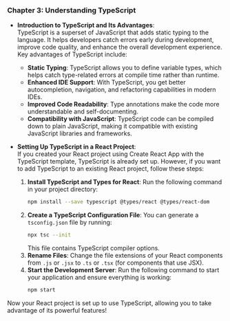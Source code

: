 ### Chapter 3: Understanding TypeScript

- **Introduction to TypeScript and Its Advantages**:  
  TypeScript is a superset of JavaScript that adds static typing to the language. It helps developers catch errors early during development, improve code quality, and enhance the overall development experience. Key advantages of TypeScript include:
  - **Static Typing**: TypeScript allows you to define variable types, which helps catch type-related errors at compile time rather than runtime.
  - **Enhanced IDE Support**: With TypeScript, you get better autocompletion, navigation, and refactoring capabilities in modern IDEs.
  - **Improved Code Readability**: Type annotations make the code more understandable and self-documenting.
  - **Compatibility with JavaScript**: TypeScript code can be compiled down to plain JavaScript, making it compatible with existing JavaScript libraries and frameworks.

- **Setting Up TypeScript in a React Project**:  
  If you created your React project using Create React App with the TypeScript template, TypeScript is already set up. However, if you want to add TypeScript to an existing React project, follow these steps:
  1. **Install TypeScript and Types for React**: Run the following command in your project directory:
     ```bash
     npm install --save typescript @types/react @types/react-dom
     ```
  2. **Create a TypeScript Configuration File**: You can generate a `tsconfig.json` file by running:
     ```bash
     npx tsc --init
     ```
     This file contains TypeScript compiler options.
  3. **Rename Files**: Change the file extensions of your React components from `.js` or `.jsx` to `.ts` or `.tsx` (for components that use JSX).
  4. **Start the Development Server**: Run the following command to start your application and ensure everything is working:
     ```bash
     npm start
     ```

Now your React project is set up to use TypeScript, allowing you to take advantage of its powerful features!